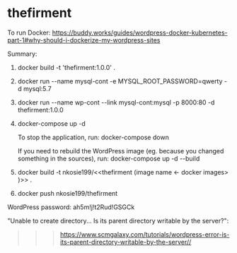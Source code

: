 # thefirment

To run Docker:
https://buddy.works/guides/wordpress-docker-kubernetes-part-1#why-should-i-dockerize-my-wordpress-sites

Summary:

1. docker build -t 'thefirment:1.0.0' .
2. docker run --name mysql-cont -e MYSQL_ROOT_PASSWORD=qwerty -d mysql:5.7
3. docker run --name wp-cont --link mysql-cont:mysql -p 8000:80 -d thefirment:1.0.0
4. docker-compose up -d

   To stop the application, run:
   docker-compose down

   If you need to rebuild the WordPress image (eg. because you changed something in the sources), run:
   docker-compose up -d --build

5. docker build -t nkosie199/<<thefirment (image name <- docker images> )>> .
6. docker push nkosie199/thefirment

WordPress password: ah5m!j!t2Rud!GSGCk

"Unable to create directory... Is its parent directory writable by the server?":

> > > https://www.scmgalaxy.com/tutorials/wordpress-error-is-its-parent-directory-writable-by-the-server//
